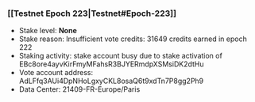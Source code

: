 ### [[Testnet Epoch 223|Testnet#Epoch-223]]
* Stake level: **None**
* Stake reason: Insufficient vote credits: 31649 credits earned in epoch 222
* Staking activity: stake account busy due to stake activation of EBc8ore4ayvKirFmyMFahsR3BJYERmdpXSMsiDK2dtHu
* Vote account address: AdLFfq3AUi4DpNHoLgxyCKL8osaQ6t9xdTn7P8gg2Ph9
* Data Center: 21409-FR-Europe/Paris